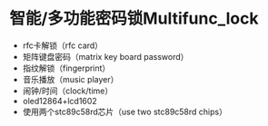 # 智能/多功能密码锁Multifunc_lock

* rfc卡解锁（rfc card）
* 矩阵键盘密码（matrix key board password）
* 指纹解锁（fingerprint）
* 音乐播放（music player）
* 闹钟/时间（clock/time）
* oled12864+lcd1602
* 使用两个stc89c58rd芯片（use two stc89c58rd chips）